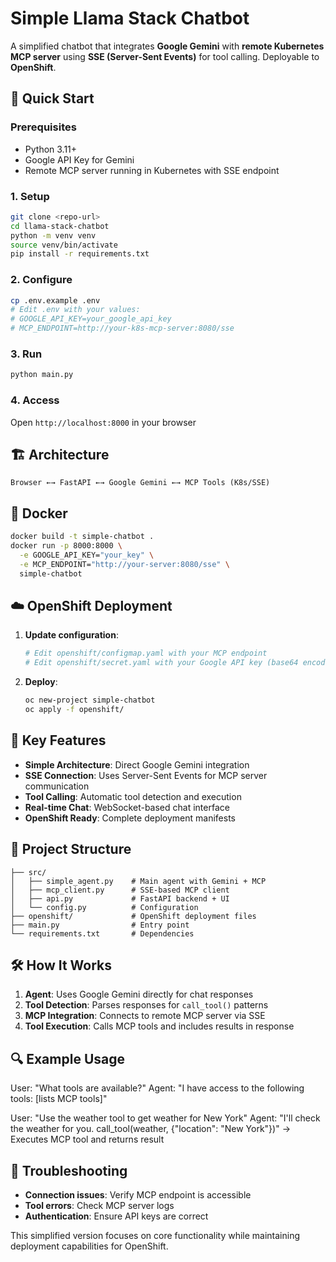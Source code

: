 # Simple Llama Stack Chatbot

A simplified chatbot that integrates **Google Gemini** with **remote Kubernetes MCP server** using **SSE (Server-Sent Events)** for tool calling. Deployable to **OpenShift**.

## 🚀 Quick Start

### Prerequisites
- Python 3.11+
- Google API Key for Gemini
- Remote MCP server running in Kubernetes with SSE endpoint

### 1. Setup
```bash
git clone <repo-url>
cd llama-stack-chatbot
python -m venv venv
source venv/bin/activate
pip install -r requirements.txt
```

### 2. Configure
```bash
cp .env.example .env
# Edit .env with your values:
# GOOGLE_API_KEY=your_google_api_key
# MCP_ENDPOINT=http://your-k8s-mcp-server:8080/sse
```

### 3. Run
```bash
python main.py
```

### 4. Access
Open `http://localhost:8000` in your browser

## 🏗️ Architecture

```
Browser ←→ FastAPI ←→ Google Gemini ←→ MCP Tools (K8s/SSE)
```

## 🐳 Docker

```bash
docker build -t simple-chatbot .
docker run -p 8000:8000 \
  -e GOOGLE_API_KEY="your_key" \
  -e MCP_ENDPOINT="http://your-server:8080/sse" \
  simple-chatbot
```

## ☁️ OpenShift Deployment

1. **Update configuration**:
   ```bash
   # Edit openshift/configmap.yaml with your MCP endpoint
   # Edit openshift/secret.yaml with your Google API key (base64 encoded)
   ```

2. **Deploy**:
   ```bash
   oc new-project simple-chatbot
   oc apply -f openshift/
   ```

## 🔧 Key Features

- **Simple Architecture**: Direct Google Gemini integration
- **SSE Connection**: Uses Server-Sent Events for MCP server communication
- **Tool Calling**: Automatic tool detection and execution
- **Real-time Chat**: WebSocket-based chat interface
- **OpenShift Ready**: Complete deployment manifests

## 📁 Project Structure

```
├── src/
│   ├── simple_agent.py    # Main agent with Gemini + MCP
│   ├── mcp_client.py      # SSE-based MCP client
│   ├── api.py             # FastAPI backend + UI
│   └── config.py          # Configuration
├── openshift/             # OpenShift deployment files
├── main.py                # Entry point
└── requirements.txt       # Dependencies
```

## 🛠️ How It Works

1. **Agent**: Uses Google Gemini directly for chat responses
2. **Tool Detection**: Parses responses for `call_tool()` patterns
3. **MCP Integration**: Connects to remote MCP server via SSE
4. **Tool Execution**: Calls MCP tools and includes results in response

## 🔍 Example Usage

User: "What tools are available?"
Agent: "I have access to the following tools: [lists MCP tools]"

User: "Use the weather tool to get weather for New York"
Agent: "I'll check the weather for you. call_tool(weather, {"location": "New York"})"
→ Executes MCP tool and returns result

## 🚨 Troubleshooting

- **Connection issues**: Verify MCP endpoint is accessible
- **Tool errors**: Check MCP server logs
- **Authentication**: Ensure API keys are correct

This simplified version focuses on core functionality while maintaining deployment capabilities for OpenShift.
